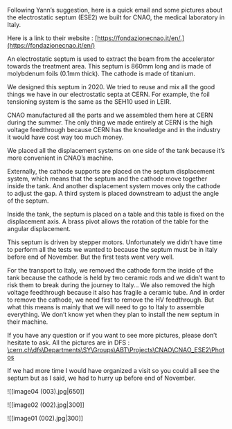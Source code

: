 Following Yann’s suggestion, here is a quick email and some pictures about the electrostatic septum (ESE2) we built for CNAO, the medical laboratory in Italy.

Here is a link to their website : [https://fondazionecnao.it/en/.](https://fondazionecnao.it/en/)

An electrostatic septum is used to extract the beam from the accelerator towards the treatment area. This septum is 860mm long and is made of molybdenum foils (0.1mm thick). The cathode is made of titanium.

We designed this septum in 2020. We tried to reuse and mix all the good things we have in our electrostatic septa at CERN. For example, the foil tensioning system is the same as the SEH10 used in LEIR.

CNAO manufactured all the parts and we assembled them here at CERN during the summer. The only thing we made entirely at CERN is the high voltage feedthrough because CERN has the knowledge and in the industry it would have cost way too much money.

We placed all the displacement systems on one side of the tank because it’s more convenient in CNAO’s machine.

Externally, the cathode supports are placed on the septum displacement system, which means that the septum and the cathode move together inside the tank. And another displacement system moves only the cathode to adjust the gap. A third system is placed downstream to adjust the angle of the septum.

Inside the tank, the septum is placed on a table and this table is fixed on the displacement axis. A brass pivot allows the rotation of the table for the angular displacement.

This septum is driven by stepper motors. Unfortunately we didn’t have time to perform all the tests we wanted to because the septum must be in Italy before end of November. But the first tests went very well.

For the transport to Italy, we removed the cathode form the inside of the tank because the cathode is held by two ceramic rods and we didn’t want to risk them to break during the journey to Italy… We also removed the high voltage feedthrough because it also has fragile a ceramic tube. And in order to remove the cathode, we need first to remove the HV feedthrough. But what this means is mainly that we will need to go to Italy to assemble everything. We don’t know yet when they plan to install the new septum in their machine.

If you have any question or if you want to see more pictures, please don’t hesitate to ask. All the pictures are in DFS : [\\cern.ch\dfs\Departments\SY\Groups\ABT\Projects\CNAO\CNAO_ESE2\Photos](file://cern.ch/dfs/Departments/SY/Groups/ABT/Projects/CNAO/CNAO_ESE2/Photos)

If we had more time I would have organized a visit so you could all see the septum but as I said, we had to hurry up before end of November.

![[image04 (003).jpg|650]]


![[image02 (002).jpg|300]]

![[image01 (002).jpg|300]]